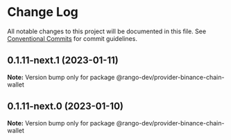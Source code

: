 # Change Log

All notable changes to this project will be documented in this file.
See [Conventional Commits](https://conventionalcommits.org) for commit guidelines.

## 0.1.11-next.1 (2023-01-11)

**Note:** Version bump only for package @rango-dev/provider-binance-chain-wallet

## 0.1.11-next.0 (2023-01-10)

**Note:** Version bump only for package @rango-dev/provider-binance-chain-wallet
